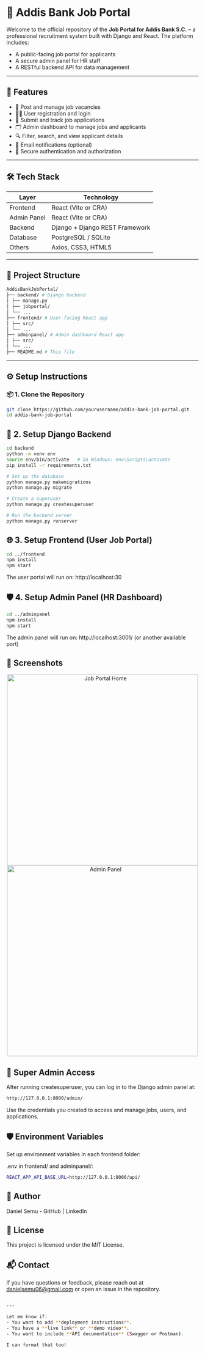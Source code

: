 # 🏦 Addis Bank Job Portal

Welcome to the official repository of the **Job Portal for Addis Bank S.C.** – a professional recruitment system built with Django and React. The platform includes:

- A public-facing job portal for applicants
- A secure admin panel for HR staff
- A RESTful backend API for data management

---

## 🚀 Features

- 📝 Post and manage job vacancies
- 👨‍💼 User registration and login
- 📄 Submit and track job applications
- 🗂️ Admin dashboard to manage jobs and applicants
- 🔍 Filter, search, and view applicant details
- 📧 Email notifications (optional)
- 🔐 Secure authentication and authorization

---

## 🛠️ Tech Stack

| Layer       | Technology             |
|-------------|------------------------|
| Frontend    | React (Vite or CRA)    |
| Admin Panel | React (Vite or CRA)    |
| Backend     | Django + Django REST Framework |
| Database    | PostgreSQL / SQLite    |
| Others      | Axios, CSS3, HTML5     |

---

## 📂 Project Structure
```bash 
AddisBankJobPortal/
├── backend/ # Django backend
│ ├── manage.py
│ ├── jobportal/
│ └── ...
├── frontend/ # User-facing React app
│ ├── src/
│ └── ...
├── adminpanel/ # Admin dashboard React app
│ ├── src/
│ └── ...
├── README.md # This file
```


---

## ⚙️ Setup Instructions

### 📦 1. Clone the Repository

```bash
git clone https://github.com/yourusername/addis-bank-job-portal.git
cd addis-bank-job-portal

```
## 🐍 2. Setup Django Backend

```bash
cd backend
python -m venv env
source env/bin/activate   # On Windows: env\Scripts\activate
pip install -r requirements.txt

# Set up the database
python manage.py makemigrations
python manage.py migrate

# Create a superuser
python manage.py createsuperuser

# Run the backend server
python manage.py runserver
```
## 🌐 3. Setup Frontend (User Job Portal)
```bash
cd ../frontend
npm install
npm start
```
The user portal will run on: http://localhost:30
## 🛡️ 4. Setup Admin Panel (HR Dashboard)
```bash
cd ../adminpanel
npm install
npm start
```
The admin panel will run on: http://localhost:3001/ (or another available port)
## 📸 Screenshots
<p align="center"> <img src="screenshots/homepage.png" width="500" alt="Job Portal Home"/> <img src="screenshots/admin-dashboard.png" width="500" alt="Admin Panel"/> </p>

## 👤 Super Admin Access
After running createsuperuser, you can log in to the Django admin panel at:
```bash
http://127.0.0.1:8000/admin/
```
Use the credentials you created to access and manage jobs, users, and applications.

## 🛡️ Environment Variables
Set up environment variables in each frontend folder:

.env in frontend/ and adminpanel/:
```bash 
REACT_APP_API_BASE_URL=http://127.0.0.1:8000/api/
```
## 👥 Author
Daniel Semu - GitHub | LinkedIn


## 📄 License
This project is licensed under the MIT License.

## 📬 Contact
If you have questions or feedback, please reach out at danielsemu06@gmail.com or open an issue in the repository.

```bash

---

Let me know if:
- You want to add **deployment instructions**.
- You have a **live link** or **demo video**.
- You want to include **API documentation** (Swagger or Postman).

I can format that too!
```